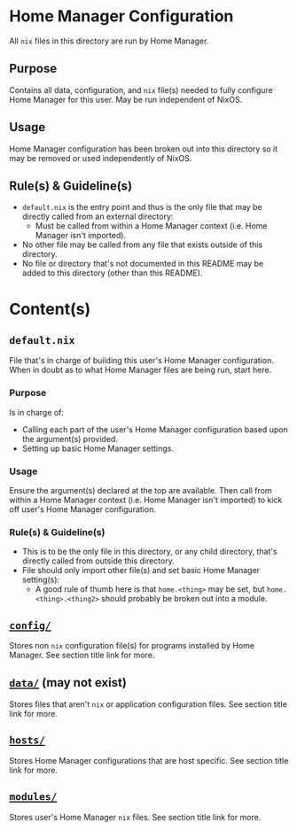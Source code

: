 # Home Manager Configuration

All `nix` files in this directory are run by Home Manager.

## Purpose

Contains all data, configuration, and `nix` file(s) needed to fully configure Home Manager for this user. May be run independent of NixOS.

## Usage

Home Manager configuration has been broken out into this directory so it may be removed or used independently of NixOS.

## Rule(s) & Guideline(s)

- `default.nix` is the entry point and thus is the only file that may be directly called from an external directory:
   - Must be called from within a Home Manager context (i.e. Home Manager isn't imported).
- No other file may be called from any file that exists outside of this directory.
- No file or directory that's not documented in this README may be added to this directory (other than this README).

# Content(s)

## `default.nix`

File that's in charge of building this user's Home Manager configuration. When in doubt as to what Home Manager files are being run, start here.

### Purpose

Is in charge of:

- Calling each part of the user's Home Manager configuration based upon the argument(s) provided.
- Setting up basic Home Manager settings.

### Usage

Ensure the argument(s) declared at the top are available. Then call from within a Home Manager context (i.e. Home Manager isn't imported) to kick off user's Home Manager configuration.

### Rule(s) & Guideline(s)

- This is to be the only file in this directory, or any child directory, that's directly called from outside this directory.
- File should only import other file(s) and set basic Home Manager setting(s):
   - A good rule of thumb here is that `home.<thing>` may be set, but `home.<thing>.<thing2>` should probably be broken out into a module.

## [`config/`](./config/README.md)

Stores non `nix` configuration file(s) for programs installed by Home Manager. See section title link for more.

## [`data/`](./data/README.md) (may not exist)

Stores files that aren't `nix` or application configuration files. See section title link for more.

## [`hosts/`](./hosts/README.md)

Stores Home Manager configurations that are host specific. See section title link for more.

## [`modules/`](./modules/README.md)

Stores user's Home Manager `nix` files. See section title link for more.

